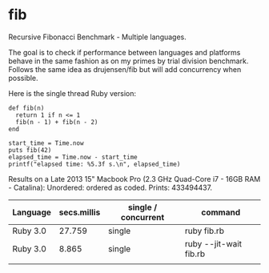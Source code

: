 # fib
Recursive Fibonacci Benchmark - Multiple languages. 

The goal is to check if performance between languages and platforms behave in the same fashion as on my primes by trial division benchmark.
Follows the same idea as drujensen/fib but will add concurrency when possible.

Here is the single thread Ruby version:

```
def fib(n)
  return 1 if n <= 1
  fib(n - 1) + fib(n - 2)
end

start_time = Time.now
puts fib(42)
elapsed_time = Time.now - start_time
printf("elapsed time: %5.3f s.\n", elapsed_time)
```


Results on a Late 2013 15" Macbook Pro (2.3 GHz Quad-Core i7 - 16GB RAM - Catalina):
Unordered: ordered as coded. Prints: 433494437.


| Language  | secs.millis | single / concurrent | command                |
| --------- | ----------- | ------------------- | ---------------------- |
| Ruby 3.0  |   27.759    |       single        | ruby fib.rb            |
| Ruby 3.0  |    8.865    |       single        | ruby --jit-wait fib.rb |
|           |             |                     |                        |
